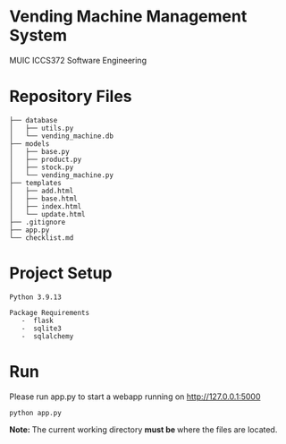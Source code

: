 # Vending Machine Management System
MUIC ICCS372 Software Engineering

# Repository Files
```
├── database
│   ├── utils.py
│   └── vending_machine.db
├── models
│   ├── base.py
│   ├── product.py
│   ├── stock.py
│   └── vending_machine.py
├── templates
│   ├── add.html
│   ├── base.html
│   ├── index.html
│   └── update.html
├── .gitignore
├── app.py
└── checklist.md
```

# Project Setup
```
Python 3.9.13
   
Package Requirements
   -  flask
   -  sqlite3
   -  sqlalchemy
```

# Run
Please run app.py to start a webapp running on http://127.0.0.1:5000
```
python app.py
```

<b> Note: </b> The current working directory <b> must be </b> where the files are located.
